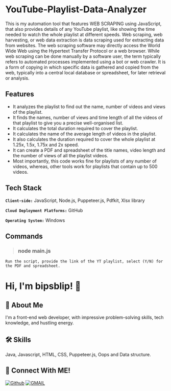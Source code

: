 # YouTube-Playlist-Data-Analyzer
This is my automation tool that features WEB SCRAPING using JavaScript, that also provides details of any YouTube playlist, like showing the time needed to watch the whole playlist at different speeds. 
Web scraping, web harvesting, or web data extraction is data scraping used for extracting data from websites. The web scraping software may directly access the World Wide Web using the Hypertext Transfer Protocol or a web browser. While web scraping can be done manually by a software user, the term typically refers to automated processes implemented using a bot or web crawler. It is a form of copying in which specific data is gathered and copied from the web, typically into a central local database or spreadsheet, for later retrieval or analysis.

## Features
- It analyzes the playlist to find out the name, number of videos and views of the playlist.
- It finds the names, number of views and time length of all the videos of that playlist to give you a precise well-organised list.
- It calculates the total duration required to cover the playlist.
- It calculates the name of the average length of videos in the playlist.
- It also calculates the duration required to cover the whole playlist at 1.25x, 1.5x, 1.75x and 2x speed.
- It can create a PDF and spreadsheet of the title names, video length and the number of views of all the playlist videos.
- Most importantly, this code works fine for playlists of any number of videos, whereas, other tools work for playlists that contain up to 500 videos.

## Tech Stack

**`Client-side:`** JavaScript, Node.js, Puppeteer.js, Pdfkit, Xlsx library

**`Cloud Deployment Platforms:`** GitHub

**`Operating System:`** Windows


## Commands
  > ### node main.js  <br /> 
    Run the script, provide the link of the YT playlist, select (Y/N) for the PDF and spreadsheet.
    
# Hi, I'm bipsblip! 👋

## 🚀 About Me
I'm a front-end web developer, with impressive problem-solving skills, tech knowledge, and hustling energy.

## 🛠 Skills
Java, Javascript, HTML, CSS, Puppeteer.js, Oops and Data structure.

## 🔗 Connect With ME!
[![Github](https://img.shields.io/badge/github-000?style=for-the-badge&logo=github&logoColor=)](https://github.com/bipsblip)
[![GMAIL](https://img.shields.io/badge/Gmail-ea4335?style=for-the-badge&logo=gmail&logoColor=white)](mailto:pratyushchand.work@gmail.com)
